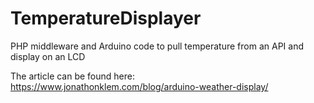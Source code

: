 # TemperatureDisplayer
PHP middleware and Arduino code to pull temperature from an API and display on an LCD

The article can be found here:
https://www.jonathonklem.com/blog/arduino-weather-display/

